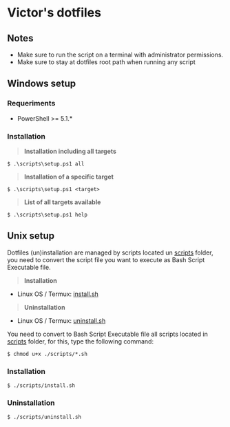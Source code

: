 # Victor's dotfiles

## Notes
- Make sure to run the script on a terminal with administrator permissions.
- Make sure to stay at dotfiles root path when running any script

## Windows setup

### Requeriments
* PowerShell >= 5.1.*

### Installation

> **Installation including all targets**

```shell
$ .\scripts\setup.ps1 all
```

> **Installation of a specific target**

```shell
$ .\scripts\setup.ps1 <target>
```

> **List of all targets available**

```shell
$ .\scripts\setup.ps1 help
```

## Unix setup
Dotfiles (un)installation are managed by scripts located un [scripts](/scripts/) folder, you need to convert the script file you want to execute as Bash Script Executable file.

> **Installation**
* Linux OS / Termux: [install.sh](/scripts/install.sh)

> **Uninstallation**
* Linux OS / Termux: [uninstall.sh](/scripts/uninstall.sh)

You need to convert to Bash Script Executable file all scripts located in [scripts](/scripts/) folder, for this, type the following command:

```
$ chmod u+x ./scripts/*.sh
```

### Installation

```
$ ./scripts/install.sh
```

### Uninstallation

```
$ ./scripts/uninstall.sh
```
